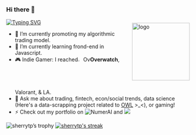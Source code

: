 ### Hi there :wave:
[![Typing SVG](https://readme-typing-svg.herokuapp.com?size=19&color=2C7CF7&center=true&lines=Welcome+to+Sherry's+Github+Profile)](https://git.io/typing-svg)
<img src="https://github-readme-stats.vercel.app/api?username=sherrytp&show_icons=true" alt="logo" height="155" align="right" style="margin: 10px; margin-bottom: 20px;" />

- :telescope: I’m currently promoting my algorithmic trading model.
- :seedling: I’m currently learning frond-end in Javascript.
- :video_game: Indie Gamer: I reached<img src='https://owboost.com/wp-content/plugins/boosting-overwatch/assets//public/images/tier_icons//Diamond5.png' height="2%" width='3%'>Ov**Overwatch**, Valorant, & LA.
- :speech_balloon: Ask me about trading, fintech, econ/social trends, data science (Here's a data-scrapping project related to [OWL](https://www.kaggle.com/datasets/sherrytp/overwatch-league-stats-lab) >_<), or gaming!
- :zap: Check out my portfolio on ![NumerAI](https://img.shields.io/badge/NumerAI-5%20medals-black) and 
  <a href="https://www.kaggle.com/sherrytp">
    <img src="https://img.shields.io/badge/Kaggle-Dataset%20Expert-purple?logo=kaggle&logoColor=blue&style=for-the-badge"/>
  </a>
 
![sherrytp’s trophy](https://github-profile-trophy.vercel.app/?username=sherrytp&theme=dracula&title=Commit,Followers,PullRequest,Repositories)
[![sherrytp's streak](http://github-readme-streak-stats.herokuapp.com?user=sherrytp&theme=dark&background=000000)](https://git.io/streak-stats)

<!--
**sherrytp/sherrytp** is a :sparkles: _special_ :sparkles: repository because its `README.md` (this file) appears on your GitHub profile.
Here are some ideas to get you started:
- :thinking_face: I’m looking for help with ...
- :smile: Fun fact: ...
<p><pre align="center">
[![Top Languages](https://github-readme-stats.vercel.app/api/top-langs/?username=sherrytp)
![Stats](https://github-readme-stats.vercel.app/api?username=sherrytp&show_icons=true)
<a href="https://metrics.lecoq.io/about/sherrytp"><img src="metrics-base.svg" align="left" width="47.5%"></img></a>
<a href="https://metrics.lecoq.io/about/sherrytp"><img src="metrics-achievements.svg" align="left" width="47.5%"></img></a>

